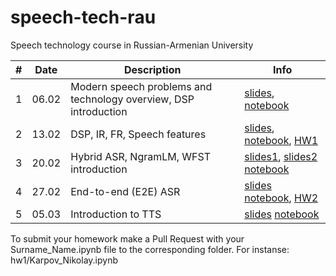 # speech-tech-rau
Speech technology course in Russian-Armenian University

| # | Date | Description | Info |
|---------|------|-------------|---------|
| 1 | 06.02 | Modern speech problems and technology overview, DSP introduction | [slides](https://docs.google.com/presentation/d/1xnlsALArUsSkPPismofH-BhkfAxbPu_w/edit?usp=sharing&ouid=102156846914695032676&rtpof=true&sd=true), [notebook](https://github.com/karpnv/speech-tech-rau/blob/main/w1/Practice1.ipynb)  |
| 2 | 13.02 | DSP, IR, FR, Speech features | [slides](https://docs.google.com/presentation/d/1qbkaNDerXj_bQ8afVl8Rl7oo7VdrzlPc/edit?usp=sharing&ouid=102156846914695032676&rtpof=true&sd=true), [notebook](https://t.ly/1aT6y), [HW1](https://t.ly/-hDkG) |
| 3 | 20.02 | Hybrid ASR, NgramLM, WFST introduction | [slides1](https://docs.google.com/presentation/d/1poAIzkz6epFqjwLCnUyyfh7XK9fi-NfMe-uxYDvkF6g/edit#slide=id.p), [slides2](https://docs.google.com/presentation/d/1ffl9TLl7oJgdVQPXi3WREjIsB-Usq0Dp/edit?usp=sharing&ouid=102156846914695032676&rtpof=true&sd=true) [notebook](https://github.com/karpnv/speech-tech-rau/blob/main/w3/Practice3.ipynb)  |
| 4 | 27.02 | End-to-end (E2E) ASR | [slides](https://docs.google.com/presentation/d/1WyE1xqlB3Hy0Sq3aDxF6__oeM1VO24yK61bhrAIRpdg) [notebook](https://github.com/NVIDIA/NeMo/blob/main/tutorials/asr/ASR_CTC_Language_Finetuning.ipynb), [HW2](https://colab.research.google.com/drive/1cbbLYmMp3jVw4x0bp6n3Z5cPEUi9kWrr?usp=sharing)  |
| 5 | 05.03 |  Introduction to TTS | [slides]() [notebook]()  |

To submit your homework make a Pull Request with your Surname_Name.ipynb file to the corresponding folder. For instanse: hw1/Karpov_Nikolay.ipynb

